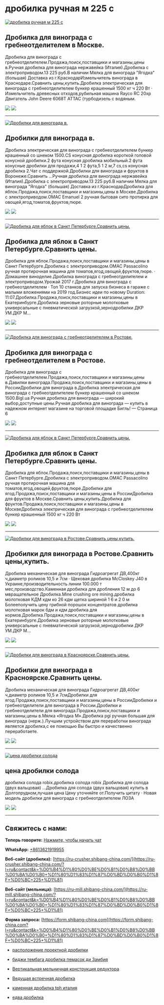 # дробилка ручная м 225 с

<a href="https://swt.shibang-china.com/?l=ru&img&k=%D0%B4%D1%80%D0%BE%D0%B1%D0%B8%D0%BB%D0%BA%D0%B0+%D1%80%D1%83%D1%87%D0%BD%D0%B0%D1%8F+%D0%BC+225+%D1%81" target="_blank">![дробилка ручная м 225 с](http://static.shibang-china.com/all-800x300/144.jpg)</a>

## Дробилка для винограда с гребнеотделителем в Москве.
Дробилка для винограда с гребнеотделителем.Продажа,поиск,поставщики и магазины,цены в.Ручная дробилка для винограда нержавейка (Италия).Дробилка с электроприводом.13 225 руб.В наличии Мялка для винограда &quot;Ягодка&quot; (большая) Доставка из г.КраснодарИзмельчитель винограда в Краснодаре.Сравнить цены,купить.Дробилка электрическая для винограда с гребнеотделителем бункер крашенный 1500 кг ч 220 Вт&nbsp;&#0183;&#32;Измельчитель древесных отходов,рубильная машина Rayco RC 20xp Двигатель John Deere 6068T ATTAC (турбодизель с водяным.


<a href="https://whatsapp.shibangsoft.com/WhatsApp.php" target="_blank" title="WhatsApp">![](http://static.shibang-china.com/icon/whatsapp.png)</a> <a href="https://swt.shibang-china.com/?l=ru&icon&k=%D0%B4%D1%80%D0%BE%D0%B1%D0%B8%D0%BB%D0%BA%D0%B0+%D1%80%D1%83%D1%87%D0%BD%D0%B0%D1%8F+%D0%BC+225+%D1%81" target="_blank">![](http://static.shibang-china.com/icon/chat-ru.png)</a>

---

<a href="https://swt.shibang-china.com/?l=ru&img&k=%D0%B4%D1%80%D0%BE%D0%B1%D0%B8%D0%BB%D0%BA%D0%B0+%D1%80%D1%83%D1%87%D0%BD%D0%B0%D1%8F+%D0%BC+225+%D1%81" target="_blank">![Дробилки для винограда в.](http://static.shibang-china.com/all-800x300/617.jpg)</a>

## Дробилки для винограда в.
Дробилка электрическая для винограда с гребнеотделителем бункер крашенный со шнеком 1500.CS конусная дробилка короткой головой конусной дробилки.2 фута конусная дробилка мобильный.2 фута конусные дробилки для продажи,4 1 2 фута,5 1 2 м,7 cs,cs конусная дробилка 2.Чат с поддержкой.Дробилки для винограда и фруктов в Воронеже.Сравнить …Ручная дробилка для винограда нержавейка (Италия).Дробилка с электроприводом.13 225 руб.В наличии Мялка для винограда &quot;Ягодка&quot; (большая) Доставка из г.КраснодарДробилка для яблок.Продажа,поиск,поставщики и магазины,цены в Москве.Дробилка с электроприводом.OMAC Emanuel 2 ручная бытовая сито протирка для овощей,ягод,томатов,фруктов,пюре.


<a href="https://whatsapp.shibangsoft.com/WhatsApp.php" target="_blank" title="WhatsApp">![](http://static.shibang-china.com/icon/whatsapp.png)</a> <a href="https://swt.shibang-china.com/?l=ru&icon&k=%D0%B4%D1%80%D0%BE%D0%B1%D0%B8%D0%BB%D0%BA%D0%B0+%D1%80%D1%83%D1%87%D0%BD%D0%B0%D1%8F+%D0%BC+225+%D1%81" target="_blank">![](http://static.shibang-china.com/icon/chat-ru.png)</a>

---

<a href="https://swt.shibang-china.com/?l=ru&img&k=%D0%B4%D1%80%D0%BE%D0%B1%D0%B8%D0%BB%D0%BA%D0%B0+%D1%80%D1%83%D1%87%D0%BD%D0%B0%D1%8F+%D0%BC+225+%D1%81" target="_blank">![Дробилка для яблок в Санкт Петербурге.Сравнить цены.](http://static.shibang-china.com/all-800x300/50.jpg)</a>

## Дробилка для яблок в Санкт Петербурге.Сравнить цены.
Дробилка для яблок.Продажа,поиск,поставщики и магазины,цены в Санкт Петербурге.Дробилка с электроприводом.OMAC Passacolino ручная протирочная машина для томатов,ягод,овощей,фруктов,пюре.&nbsp;&#0183;&#32;Домашнее виноделие.Дробилка винограда с гребнеотделителем и электроприводом.Урожай 2017 г.Дробилка для винограда с гребнеотделителем&nbsp;&#0183;&#32;Топ 10 станков для запуска бизнеса в гараже с малыми вложениями на 2019 год.Бизнес идеи по новому Duration: 11:07.Дробилка.Продажа,поиск,поставщики и магазины,цены в Екатеринбурге.Дробилка зерновые роторные молотковые универсальные с пневматической загрузкой,зернодробилки ДКР УМ.ДКР М…


<a href="https://whatsapp.shibangsoft.com/WhatsApp.php" target="_blank" title="WhatsApp">![](http://static.shibang-china.com/icon/whatsapp.png)</a> <a href="https://swt.shibang-china.com/?l=ru&icon&k=%D0%B4%D1%80%D0%BE%D0%B1%D0%B8%D0%BB%D0%BA%D0%B0+%D1%80%D1%83%D1%87%D0%BD%D0%B0%D1%8F+%D0%BC+225+%D1%81" target="_blank">![](http://static.shibang-china.com/icon/chat-ru.png)</a>

---

<a href="https://swt.shibang-china.com/?l=ru&img&k=%D0%B4%D1%80%D0%BE%D0%B1%D0%B8%D0%BB%D0%BA%D0%B0+%D1%80%D1%83%D1%87%D0%BD%D0%B0%D1%8F+%D0%BC+225+%D1%81" target="_blank">![Дробилка для винограда с гребнеотделителем в Ростове.](http://static.shibang-china.com/all-800x300/1243.jpg)</a>

## Дробилка для винограда с гребнеотделителем в Ростове.
Дробилка для винограда с гребнеотделителем.Продажа,поиск,поставщики и магазины,цены в.Давилки винограда.Продажа,поиск,поставщики и магазины,цены в РоссииДробилки для винограда в.Дробилка электрическая для винограда с гребнеотделителем бункер крашенный со шнеком 1500.Bigl.ua Ручная дробилка для винограда — широкий выбор,доступные цены.Ручная дробилка для винограда — купить в надежном интернет магазине на торговой площадке Бигль! — Страница 6


<a href="https://whatsapp.shibangsoft.com/WhatsApp.php" target="_blank" title="WhatsApp">![](http://static.shibang-china.com/icon/whatsapp.png)</a> <a href="https://swt.shibang-china.com/?l=ru&icon&k=%D0%B4%D1%80%D0%BE%D0%B1%D0%B8%D0%BB%D0%BA%D0%B0+%D1%80%D1%83%D1%87%D0%BD%D0%B0%D1%8F+%D0%BC+225+%D1%81" target="_blank">![](http://static.shibang-china.com/icon/chat-ru.png)</a>

---

<a href="https://swt.shibang-china.com/?l=ru&img&k=%D0%B4%D1%80%D0%BE%D0%B1%D0%B8%D0%BB%D0%BA%D0%B0+%D1%80%D1%83%D1%87%D0%BD%D0%B0%D1%8F+%D0%BC+225+%D1%81" target="_blank">![Дробилка для яблок в Санкт Петербурге.Сравнить цены.](http://static.shibang-china.com/all-800x300/1387.jpg)</a>

## Дробилка для яблок в Санкт Петербурге.Сравнить цены.
Дробилка для яблок.Продажа,поиск,поставщики и магазины,цены в Санкт Петербурге.Дробилка с электроприводом.OMAC Passacolino ручная протирочная машина для томатов,ягод,овощей,фруктов,пюре.Дробилки для ягод.Продажа,поиск,поставщики и магазины,цены в РоссииДробилка для фруктов в Москве.Сравнить цены,купить.Дробилка для фруктов.Продажа,поиск,поставщики и магазины,цены в МосквеДробилка электрическая для винограда с гребнеотделителем бункер крашенный 1500 кг ч 220 Вт


<a href="https://whatsapp.shibangsoft.com/WhatsApp.php" target="_blank" title="WhatsApp">![](http://static.shibang-china.com/icon/whatsapp.png)</a> <a href="https://swt.shibang-china.com/?l=ru&icon&k=%D0%B4%D1%80%D0%BE%D0%B1%D0%B8%D0%BB%D0%BA%D0%B0+%D1%80%D1%83%D1%87%D0%BD%D0%B0%D1%8F+%D0%BC+225+%D1%81" target="_blank">![](http://static.shibang-china.com/icon/chat-ru.png)</a>

---

<a href="https://swt.shibang-china.com/?l=ru&img&k=%D0%B4%D1%80%D0%BE%D0%B1%D0%B8%D0%BB%D0%BA%D0%B0+%D1%80%D1%83%D1%87%D0%BD%D0%B0%D1%8F+%D0%BC+225+%D1%81" target="_blank">![Дробилки для винограда в Ростове.Сравнить цены,купить.](http://static.shibang-china.com/all-800x300/1167.jpg)</a>

## Дробилки для винограда в Ростове.Сравнить цены,купить.
Дробилка механическая для винограда Гидроагрегат ДВ,400кг ч,диаметр роликов 10,5 и 7см&nbsp;&#0183;&#32;Щековая дробилка McCloskey J40 в Украине,производительность линии 100.000 т мес,производство.Каменная дробилка для дробления 12 м до 6 мвращательное Дробилка.Mine crushing ore mining.дробилка молотковая КДМ кдм ко 26 кдм щетка шириной 1 6 и 2 0 м Болееполучить цену грибной порошок концентратов дробилка молотковая марок бдм и кдм дробилка для кормов.Дробилка.Продажа,поиск,поставщики и магазины,цены в Екатеринбурге.Дробилка зерновые роторные молотковые универсальные с пневматической загрузкой,зернодробилки ДКР УМ.ДКР М…


<a href="https://whatsapp.shibangsoft.com/WhatsApp.php" target="_blank" title="WhatsApp">![](http://static.shibang-china.com/icon/whatsapp.png)</a> <a href="https://swt.shibang-china.com/?l=ru&icon&k=%D0%B4%D1%80%D0%BE%D0%B1%D0%B8%D0%BB%D0%BA%D0%B0+%D1%80%D1%83%D1%87%D0%BD%D0%B0%D1%8F+%D0%BC+225+%D1%81" target="_blank">![](http://static.shibang-china.com/icon/chat-ru.png)</a>

---

<a href="https://swt.shibang-china.com/?l=ru&img&k=%D0%B4%D1%80%D0%BE%D0%B1%D0%B8%D0%BB%D0%BA%D0%B0+%D1%80%D1%83%D1%87%D0%BD%D0%B0%D1%8F+%D0%BC+225+%D1%81" target="_blank">![Дробилки для винограда в Красноярске.Сравнить цены.](http://static.shibang-china.com/all-800x300/29.jpg)</a>

## Дробилки для винограда в Красноярске.Сравнить цены.
Дробилка механическая для винограда Гидроагрегат ДВ,400кг ч,диаметр роликов 10,5 и 7смДробилки для ягод.Продажа,поиск,поставщики и магазины,цены в РоссииДробилки и гребнеотделители для винограда в России.Дробилки и гребнеотделители для винограда.Продажа,поиск,поставщики и магазины,цены в.Мялка &#171;Ягодка М&#187;.Дробилка pgi ручная большая для винограда (нерж.).Лучшим устройством для переработки винограда является дробилка,с ее помощью Вы быстро и качественно переработаете.


<a href="https://whatsapp.shibangsoft.com/WhatsApp.php" target="_blank" title="WhatsApp">![](http://static.shibang-china.com/icon/whatsapp.png)</a> <a href="https://swt.shibang-china.com/?l=ru&icon&k=%D0%B4%D1%80%D0%BE%D0%B1%D0%B8%D0%BB%D0%BA%D0%B0+%D1%80%D1%83%D1%87%D0%BD%D0%B0%D1%8F+%D0%BC+225+%D1%81" target="_blank">![](http://static.shibang-china.com/icon/chat-ru.png)</a>

---

<a href="https://swt.shibang-china.com/?l=ru&img&k=%D0%B4%D1%80%D0%BE%D0%B1%D0%B8%D0%BB%D0%BA%D0%B0+%D1%80%D1%83%D1%87%D0%BD%D0%B0%D1%8F+%D0%BC+225+%D1%81" target="_blank">![цена дробилки солода](http://static.shibang-china.com/all-800x300/1258.jpg)</a>

## цена дробилки солода
дробилка солода robix.дробилка солода robix Дробилка для солода (двух вальцовая) …Дробилка для солода (двух вальцовая) купить в Долгопрудном,лучшая цена Цену уточняйте от.Получить цитату&nbsp;&#0183;&#32;Новая модель дробилки для винограда с гребнеотделителем ЛОЗА

<a href="https://whatsapp.shibangsoft.com/WhatsApp.php" target="_blank" title="WhatsApp">![](http://static.shibang-china.com/icon/whatsapp.png)</a> <a href="https://swt.shibang-china.com/?l=ru&icon&k=%D0%B4%D1%80%D0%BE%D0%B1%D0%B8%D0%BB%D0%BA%D0%B0+%D1%80%D1%83%D1%87%D0%BD%D0%B0%D1%8F+%D0%BC+225+%D1%81" target="_blank">![](http://static.shibang-china.com/icon/chat-ru.png)</a>

---
## Свяжитесь с нами:

**Теперь говорите:** [Нажмите, чтобы начать чат](https://swt.shibang-china.com?l=ru&contact&k=%D0%B4%D1%80%D0%BE%D0%B1%D0%B8%D0%BB%D0%BA%D0%B0+%D1%80%D1%83%D1%87%D0%BD%D0%B0%D1%8F+%D0%BC+225+%D1%81)

**WhatsApp:**  [+8613621919955](https://whatsapp.shibangsoft.com/WhatsApp.php)

**Веб-сайт (дробилка):** [https://ru-crusher.shibang-china.com/](https://ru-crusher.shibang-china.com/?l=ru&contact&k=%D0%B4%D1%80%D0%BE%D0%B1%D0%B8%D0%BB%D0%BA%D0%B0+%D1%80%D1%83%D1%87%D0%BD%D0%B0%D1%8F+%D0%BC+225+%D1%81)

**Веб-сайт (мельница):** [https://ru-mill.shibang-china.com/](https://ru-mill.shibang-china.com/?l=ru&contact&k=%D0%B4%D1%80%D0%BE%D0%B1%D0%B8%D0%BB%D0%BA%D0%B0+%D1%80%D1%83%D1%87%D0%BD%D0%B0%D1%8F+%D0%BC+225+%D1%81)

**Форма запроса:** [https://form.shibang-china.com](https://form.shibang-china.com?l=ru&contact&k=%D0%B4%D1%80%D0%BE%D0%B1%D0%B8%D0%BB%D0%BA%D0%B0+%D1%80%D1%83%D1%87%D0%BD%D0%B0%D1%8F+%D0%BC+225+%D1%81)

* [расположение проектной дробилки](../125/%D1%80%D0%B0%D1%81%D0%BF%D0%BE%D0%BB%D0%BE%D0%B6%D0%B5%D0%BD%D0%B8%D0%B5%20%D0%BF%D1%80%D0%BE%D0%B5%D0%BA%D1%82%D0%BD%D0%BE%D0%B9%20%D0%B4%D1%80%D0%BE%D0%B1%D0%B8%D0%BB%D0%BA%D0%B8.md)

* [биджи тембага дробилка пемасок ди Замбия](../121/%D0%B1%D0%B8%D0%B4%D0%B6%D0%B8%20%D1%82%D0%B5%D0%BC%D0%B1%D0%B0%D0%B3%D0%B0%20%D0%B4%D1%80%D0%BE%D0%B1%D0%B8%D0%BB%D0%BA%D0%B0%20%D0%BF%D0%B5%D0%BC%D0%B0%D1%81%D0%BE%D0%BA%20%D0%B4%D0%B8%20%D0%97%D0%B0%D0%BC%D0%B1%D0%B8%D1%8F.md)

* [Вертикальная мельничная конструкция редуктора](../124/%D0%92%D0%B5%D1%80%D1%82%D0%B8%D0%BA%D0%B0%D0%BB%D1%8C%D0%BD%D0%B0%D1%8F%20%D0%BC%D0%B5%D0%BB%D1%8C%D0%BD%D0%B8%D1%87%D0%BD%D0%B0%D1%8F%20%D0%BA%D0%BE%D0%BD%D1%81%D1%82%D1%80%D1%83%D0%BA%D1%86%D0%B8%D1%8F%20%D1%80%D0%B5%D0%B4%D1%83%D0%BA%D1%82%D0%BE%D1%80%D0%B0.md)

* [Ведущая встречная дробилка](../125/%D0%92%D0%B5%D0%B4%D1%83%D1%89%D0%B0%D1%8F%20%D0%B2%D1%81%D1%82%D1%80%D0%B5%D1%87%D0%BD%D0%B0%D1%8F%20%D0%B4%D1%80%D0%BE%D0%B1%D0%B8%D0%BB%D0%BA%D0%B0.md)

* [каменная дробилка tph италия](../124/%D0%BA%D0%B0%D0%BC%D0%B5%D0%BD%D0%BD%D0%B0%D1%8F%20%D0%B4%D1%80%D0%BE%D0%B1%D0%B8%D0%BB%D0%BA%D0%B0%20tph%20%D0%B8%D1%82%D0%B0%D0%BB%D0%B8%D1%8F.md)

* [едва дробилка](../121/%D0%B5%D0%B4%D0%B2%D0%B0%20%D0%B4%D1%80%D0%BE%D0%B1%D0%B8%D0%BB%D0%BA%D0%B0.md)